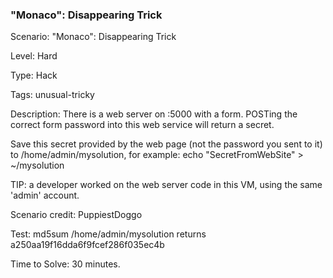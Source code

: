 <h3>"Monaco": Disappearing Trick</h3>

Scenario: "Monaco": Disappearing Trick

Level: Hard

Type: Hack

Tags: unusual-tricky  

Description: There is a web server on :5000 with a form. POSTing the correct form password into this web service will return a secret.

Save this secret provided by the web page (not the password you sent to it) to /home/admin/mysolution, for example: echo "SecretFromWebSite" > ~/mysolution

TIP: a developer worked on the web server code in this VM, using the same 'admin' account.

Scenario credit: PuppiestDoggo

Test: md5sum /home/admin/mysolution returns a250aa19f16dda6f9fcef286f035ec4b

Time to Solve: 30 minutes.